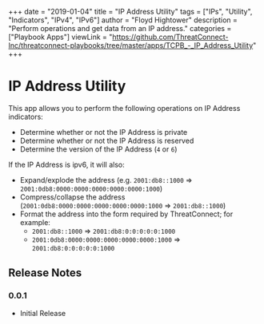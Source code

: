 +++
date = "2019-01-04"
title = "IP Address Utility"
tags = ["IPs", "Utility", "Indicators", "IPv4", "IPv6"]
author = "Floyd Hightower"
description = "Perform operations and get data from an IP address."
categories = ["Playbook Apps"]
viewLink = "https://github.com/ThreatConnect-Inc/threatconnect-playbooks/tree/master/apps/TCPB_-_IP_Address_Utility"
+++

# IP Address Utility

This app allows you to perform the following operations on IP Address indicators:

- Determine whether or not the IP Address is private
- Determine whether or not the IP Address is reserved
- Determine the version of the IP Address (`4` or `6`)

If the IP Address is ipv6, it will also:

- Expand/explode the address (e.g. `2001:db8::1000` => `2001:0db8:0000:0000:0000:0000:0000:1000`)
- Compress/collapse the address (`2001:0db8:0000:0000:0000:0000:0000:1000` => `2001:db8::1000`)
- Format the address into the form required by ThreatConnect; for example:
  - `2001:db8::1000` => `2001:db8:0:0:0:0:0:1000`
  - `2001:0db8:0000:0000:0000:0000:0000:1000` => `2001:db8:0:0:0:0:0:1000`

## Release Notes

### 0.0.1

* Initial Release
